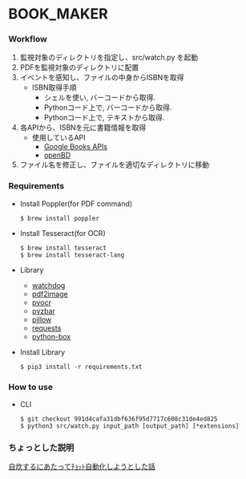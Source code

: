 # BOOK_MAKER

### Workflow
1. 監視対象のディレクトリを指定し、src/watch.py を起動
2. PDFを監視対象のディレクトリに配置
3. イベントを感知し、ファイルの中身からISBNを取得
    - ISBN取得手順
        - シェルを使い, バーコードから取得.
        - Pythonコード上で, バーコードから取得.
        - Pythonコード上で, テキストから取得.
4. 各APIから、ISBNを元に書籍情報を取得
    - 使用しているAPI
        - [Google Books APIs](https://developers.google.com/books?hl=ja)
        - [openBD](https://openbd.jp/)
5. ファイル名を修正し、ファイルを適切なディレクトリに移動

### Requirements

- Install Poppler(for PDF command)
    ```
    $ brew install poppler
    ```

- Install Tesseract(for OCR)
    ```
    $ brew install tesseract
    $ brew install tesseract-lang
    ```

- Library
    - [watchdog](https://github.com/gorakhargosh/watchdog)
    - [pdf2image](https://github.com/Belval/pdf2image)
    - [pyocr](https://gitlab.gnome.org/World/OpenPaperwork/pyocr)
    - [pyzbar](https://github.com/NaturalHistoryMuseum/pyzbar)
    - [pillow](https://github.com/python-pillow/Pillow)
    - [requests](https://github.com/psf/requests)
    - [python-box](https://github.com/cdgriffith/Box)

- Install Library
    ```
    $ pip3 install -r requirements.txt
    ```

### How to use
- CLI
    ```
    $ git checkout 991d4cafa31dbf636f95d7717c608c31de4ed825
    $ python3 src/watch.py input_path [output_path] [*extensions]
    ```

### ちょっとした説明
[自炊するにあたってﾁｮｯﾄ自動化しようとした話](https://qiita.com/ikota3/items/2eda80dc6906a8613a31)
